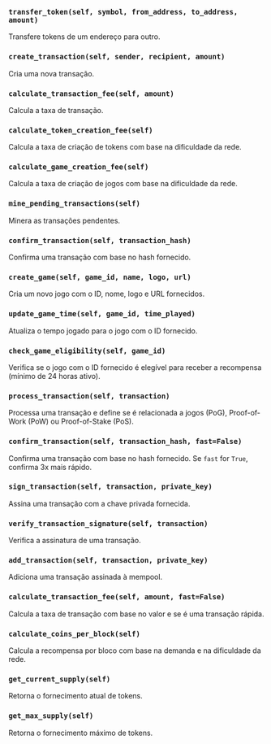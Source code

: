### `transfer_token(self, symbol, from_address, to_address, amount)`

Transfere tokens de um endereço para outro.

### `create_transaction(self, sender, recipient, amount)`

Cria uma nova transação.

### `calculate_transaction_fee(self, amount)`

Calcula a taxa de transação.

### `calculate_token_creation_fee(self)`

Calcula a taxa de criação de tokens com base na dificuldade da rede.

### `calculate_game_creation_fee(self)`

Calcula a taxa de criação de jogos com base na dificuldade da rede.

### `mine_pending_transactions(self)`

Minera as transações pendentes.

### `confirm_transaction(self, transaction_hash)`

Confirma uma transação com base no hash fornecido.

### `create_game(self, game_id, name, logo, url)`

Cria um novo jogo com o ID, nome, logo e URL fornecidos.

### `update_game_time(self, game_id, time_played)`

Atualiza o tempo jogado para o jogo com o ID fornecido.

### `check_game_eligibility(self, game_id)`

Verifica se o jogo com o ID fornecido é elegível para receber a recompensa (mínimo de 24 horas ativo).

### `process_transaction(self, transaction)`

Processa uma transação e define se é relacionada a jogos (PoG), Proof-of-Work (PoW) ou Proof-of-Stake (PoS).

### `confirm_transaction(self, transaction_hash, fast=False)`

Confirma uma transação com base no hash fornecido. Se `fast` for `True`, confirma 3x mais rápido.

### `sign_transaction(self, transaction, private_key)`

Assina uma transação com a chave privada fornecida.

### `verify_transaction_signature(self, transaction)`

Verifica a assinatura de uma transação.

### `add_transaction(self, transaction, private_key)`

Adiciona uma transação assinada à mempool.

### `calculate_transaction_fee(self, amount, fast=False)`

Calcula a taxa de transação com base no valor e se é uma transação rápida.

### `calculate_coins_per_block(self)`

Calcula a recompensa por bloco com base na demanda e na dificuldade da rede.

### `get_current_supply(self)`

Retorna o fornecimento atual de tokens.

### `get_max_supply(self)`

Retorna o fornecimento máximo de tokens.